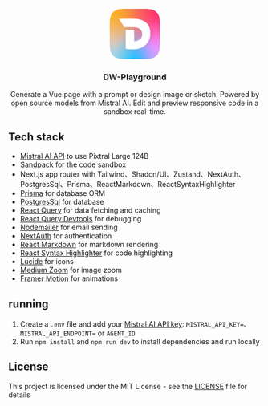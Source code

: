 <p align="center">
  <img alt="dw playground" width="100" height="100" src="./public/images/logo.png">
  <h3 align="center">DW-Playground</h3>
</p>

<p align="center">
  Generate a Vue page with a prompt or design image or sketch. Powered by open source models from Mistral AI.
  Edit and preview responsive code in a sandbox real-time.
</p>

## Tech stack

- [Mistral AI API](https://mistral.ai/api/docs) to use Pixtral Large 124B
- [Sandpack](https://sandpack.codesandbox.io/) for the code sandbox
- Next.js app router with Tailwind、Shadcn/UI、Zustand、NextAuth、PostgresSql、Prisma、ReactMarkdown、ReactSyntaxHighlighter
- [Prisma](https://www.prisma.io/) for database ORM
- [PostgresSql](https://www.postgresql.org/) for database
- [React Query](https://tanstack.com/query) for data fetching and caching
- [React Query Devtools](https://tanstack.com/query/latest/docs/react/plugins/devtools) for debugging
- [Nodemailer](https://nodemailer.com/) for email sending
- [NextAuth](https://next-auth.js.org/) for authentication
- [React Markdown](https://react-markdown.org/) for markdown rendering
- [React Syntax Highlighter](https://react-syntax-highlighter.github.io/) for code highlighting
- [Lucide](https://lucide.dev/) for icons
- [Medium Zoom](https://github.com/francoischalifour/medium-zoom) for image zoom
- [Framer Motion](https://www.framer.com/motion/) for animations

## running

1. Create a `.env` file and add your [Mistral AI API key](https://mistral.ai/api/docs): `MISTRAL_API_KEY=`、 `MISTRAL_API_ENDPOINT=` or `AGENT_ID`
2. Run `npm install` and `npm run dev` to install dependencies and run locally

## License

This project is licensed under the MIT License - see the [LICENSE](LICENSE) file for details
